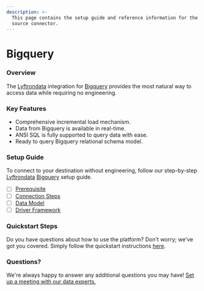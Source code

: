 ```yaml
---
description: >-
  This page contains the setup guide and reference information for the Bigquery
  source connector.
---
```


# Bigquery

### Overview

The [Lyftrondata](https://www.lyftrondata.com/) integration for [Bigquery](https://www.lyftrondata.com/integration/data-warehouse/google-bigquery/) provides the most natural way to access data while requiring no engineering.

### Key Features

* Comprehensive incremental load mechanism.
* Data from Bigquery is available in real-time.
* ANSI SQL is fully supported to query data with ease.
* Ready to query Bigquery relational schema model.

### Setup Guide

To connect to your destination without engineering, follow our step-by-step [Lyftrondata](https://www.lyftrondata.com/) [Bigquery](https://www.lyftrondata.com/integration/data-warehouse/google-bigquery/) setup guide.

* [ ] [Prerequisite](prerequisite.md)
* [ ] [Connection Steps](connection-steps.md)
* [ ] [Data Model](data-model/erd.md)
* [ ] [Driver Framework](driver-framework/)

### Quickstart Steps

Do you have questions about how to use the platform? Don't worry; we've got you covered. Simply follow the quickstart instructions [here](./).

### Questions? <a href="#questions" id="questions"></a>

We're always happy to answer any additional questions you may have! [Set up a meeting with our data experts.](https://www.lyftrondata.com/book-a-meeting/)

